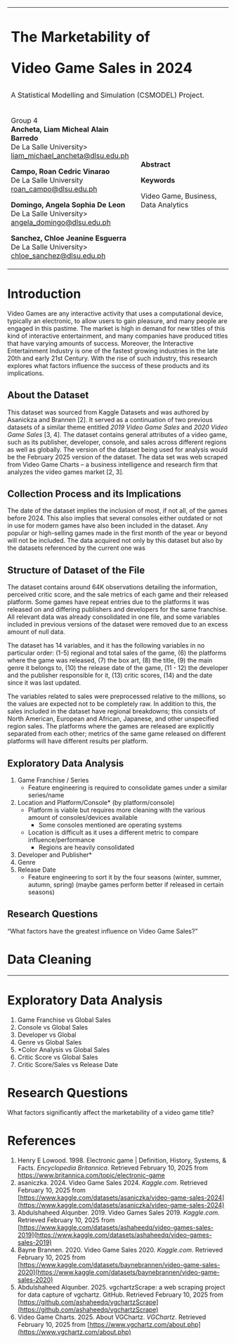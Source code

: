 <table>
  <tr>
   <td colspan="2" >
    <h1><strong>The Marketability of
      
Video Game Sales in 2024</strong></h1>
    A Statistical Modelling and Simulation (CSMODEL) Project.
   </td>
  </tr>
  <tr>
   <td>
     
 Group 4  
 <strong>Ancheta, Liam Micheal Alain Barredo</strong>  
 De La Salle University>  
 <a href="mailto:liam_michael_ancheta@dlsu.edu.ph">liam_michael_ancheta@dlsu.edu.ph</a>  
       
 <strong>Campo, Roan Cedric Vinarao</strong>  
 De La Salle University  
 <a href="mailto:roan_campo@dlsu.edu.ph">roan_campo@dlsu.edu.ph</a>  
       
 <strong>Domingo, Angela Sophia De Leon</strong>  
 De La Salle University>  
 <a href="mailto:angela_domingo@dlsu.edu.ph">angela_domingo@dlsu.edu.ph</a> 
 
 <strong>Sanchez, Chloe Jeanine Esguerra</strong>  
 De La Salle University>  
 <a href="mailto:chloe_sanchez@dlsu.edu.ph">chloe_sanchez@dlsu.edu.ph</a>   

   </td>
   <td>
       <strong>Abstract</strong>
      <p>
      <strong>Keywords</strong>
      <p>
      Video Game, Business, Data Analytics 
   </td>
  </tr>
</table>

# Introduction

Video Games are any interactive activity that uses a computational device, typically an electronic, to allow users to gain pleasure, and many people are engaged in this pastime. The market is high in demand for new titles of this kind of interactive entertainment, and many companies have produced titles that have varying amounts of success. Moreover, the Interactive Entertainment Industry is one of the fastest growing industries in the late 20th and early 21st Century. With the rise of such industry, this research explores what factors influence the success of these products and its implications.

## About the Dataset

This dataset was sourced from Kaggle Datasets and was authored by Asanickza and Brannen [2]. It served as a continuation of two previous datasets of a similar theme entitled *2019 Video Game Sales* and *2020 Video Game Sales* [3, 4]. The dataset contains general attributes of a video game, such as its publisher, developer, console, and sales across different regions as well as globally. The version of the dataset being used for analysis would be the February 2025 version of the dataset.  The data set was web scraped from Video Game Charts – a business intelligence and research firm that analyzes the video games market [2, 3].

## Collection Process and its Implications

The date of the dataset implies the inclusion of most, if not all, of the games before 2024. This also implies that several consoles either outdated or not in use for modern games have also been included in the dataset. Any popular or high-selling games made in the first month of the year or beyond will not be included. The data acquired not only by this dataset but also by the datasets referenced by the current one was

## Structure of Dataset of the File

The dataset contains around 64K observations detailing the information, perceived critic score, and the sale metrics of each game and their released platform. Some games have repeat entries due to the platforms it was released on and differing publishers and developers for the same franchise. All relevant data was already consolidated in one file, and some variables included in previous versions of the dataset were removed due to an excess amount of null data.

The dataset has 14 variables, and it has the following variables in no particular order: (1-5) regional and total sales of the game, (6) the platforms where the game was released, (7) the box art, (8) the title, (9) the main genre it belongs to, (10) the release date of the game, (11 - 12) the developer and the publisher responsible for it, (13) critic scores, (14) and the date since it was last updated.

The variables related to sales were preprocessed relative to the millions, so the values are expected not to be completely raw. In addition to this, the sales included in the dataset have regional breakdowns; this consists of North American, European and African, Japanese, and other unspecified region sales. The platforms where the games are released are explicitly separated from each other; metrics of the same game released on different platforms will have different results per platform.

## Exploratory Data Analysis

1. Game Franchise / Series
    * Feature engineering is required to consolidate games under a similar series/name
2. Location and Platform/Console* (by platform/console)
    * Platform is viable but requires more cleaning with the various amount of consoles/devices available
        * Some consoles mentioned are operating systems
    * Location is difficult as it uses a different metric to compare influence/performance
        * Regions are heavily consolidated
3. Developer and Publisher*
4. Genre
5. Release Date
    * Feature engineering to sort it by the four seasons (winter, summer, autumn, spring) (maybe games perform better if released in certain seasons)
  
## Research Questions

“What factors have the greatest influence on Video Game Sales?”

# Data Cleaning

---

# Exploratory Data Analysis

1. Game Franchise vs Global Sales
2. Console vs Global Sales
3. Developer vs Global
4. Genre vs Global Sales
5. *Color Analysis vs Global Sales
6. Critic Score vs Global Sales
7. Critic Score/Sales vs Release Date

# Research Questions

What factors significantly affect the marketability of a video game title?

# References
1. Henry E Lowood. 1998. Electronic game | Definition, History, Systems, & Facts. *Encyclopedia Britannica*. Retrieved February 10, 2025 from https://www.britannica.com/topic/electronic-game
2. asaniczka. 2024. Video Game Sales 2024. *Kaggle.com*. Retrieved February 10, 2025 from [https://www.kaggle.com/datasets/asaniczka/video-game-sales-2024](https://www.kaggle.com/datasets/asaniczka/video-game-sales-2024)
3. Abdulshaheed Alqunber. 2019. Video Games Sales 2019. *Kaggle.com*. Retrieved February 10, 2025 from [https://www.kaggle.com/datasets/ashaheedq/video-games-sales-2019](https://www.kaggle.com/datasets/ashaheedq/video-games-sales-2019) 
4. Bayne Brannen. 2020. Video Game Sales 2020. *Kaggle.com*. Retrieved February 10, 2025 from [https://www.kaggle.com/datasets/baynebrannen/video-game-sales-2020](https://www.kaggle.com/datasets/baynebrannen/video-game-sales-2020) 
5. Abdulshaheed Alqunber. 2025. vgchartzScrape: a web scraping project for data capture of vgchartz. GitHub. Retrieved February 10, 2025 from [https://github.com/ashaheedq/vgchartzScrape](https://github.com/ashaheedq/vgchartzScrape) 
6. ‌Video Game Charts. 2025. About VGChartz. *VGChartz*. Retrieved February 10, 2025 from [https://www.vgchartz.com/about.php](https://www.vgchartz.com/about.php)

‌
